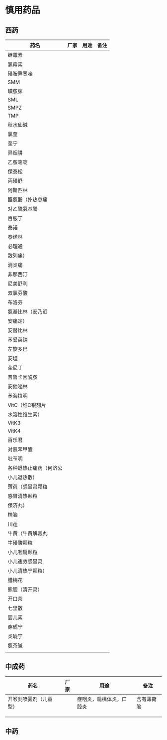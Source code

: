 # 慎用药品

## 西药


| 药名 | 厂家 | 用途 | 备注 |
| ---- | ---- | ---- | ---- |
| 链霉素  |      |      |      |
| 氯霉素  |      |      |      |
| 磺胺异恶唑  |      |      |      |
| SMM  |      |      |      |
| 磺胺脒  |      |      |      |
| SML  |      |      |      |
| SMPZ  |      |      |      |
| TMP  |      |      |      |
| 秋水仙碱  |      |      |      |
| 氯奎  |      |      |      |
| 奎宁  |      |      |      |
| 异烟肼  |      |      |      |
| 乙胺嘧啶  |      |      |      |
| 保泰松  |      |      |      |
| 丙磺舒  |      |      |      |
| 阿斯匹林  |      |      |      |
| 醋氨酚（扑热息痛  |      |      |      |
| 对乙酰氨基酚  |      |      |      |
| 百服宁  |      |      |      |
| 泰诺  |      |      |      |
| 泰诺林  |      |      |      |
| 必理通  |      |      |      |
| 散列痛）  |      |      |      |
| 消炎痛  |      |      |      |
| 非那西汀  |      |      |      |
| 尼美舒利  |      |      |      |
| 双氯芬酸  |      |      |      |
| 布洛芬  |      |      |      |
| 氨基比林（安乃近  |      |      |      |
| 安痛定）  |      |      |      |
| 安替比林  |      |      |      |
| 苯妥英钠  |      |      |      |
| 左旋多巴  |      |      |      |
| 安坦  |      |      |      |
| 奎尼丁  |      |      |      |
| 普鲁卡因酰胺  |      |      |      |
| 安他唑林  |      |      |      |
| 苯海拉明  |      |      |      |
| VitC（维C银翘片  |      |      |      |
| 水溶性维生素）  |      |      |      |
| VitK3  |      |      |      |
| VitK4  |      |      |      |
| 百乐君  |      |      |      |
| 对氨苯甲酸  |      |      |      |
| 吡苄明  |      |      |      |
| 各种退热止痛药（何济公  |      |      |      |
| 小儿退热散）  |      |      |      |
| 薄荷（感冒灵颗粒  |      |      |      |
| 感冒清热颗粒  |      |      |      |
| 保济丸）  |      |      |      |
| 樟脑  |      |      |      |
| 川莲  |      |      |      |
| 牛黄（牛黄解毒丸  |      |      |      |
| 牛磺酸颗粒  |      |      |      |
| 小儿咽扁颗粒  |      |      |      |
| 小儿速效感冒灵  |      |      |      |
| 小儿清热宁颗粒）  |      |      |      |
| 腊梅花  |      |      |      |
| 熊胆（清开灵）  |      |      |      |
| 开口茶  |      |      |      |
| 七里散  |      |      |      |
| 婴儿素  |      |      |      |
| 穿琥宁  |      |      |      |
| 炎琥宁  |      |      |      |
| 氨茶碱  |      |      |      |
|      |      |      |      |



## 中成药

| 药名                   | 厂家 | 用途                     | 备注       |
| ---------------------- | ---- | ------------------------ | ---------- |
| 开喉剑喷雾剂（儿童型） |      | 症咽炎，扁桃体炎，口腔炎 | 含有薄荷脑 |
|                        |      |                          |            |
|                        |      |                          |            |
|                        |      |                          |            |





## 中药




